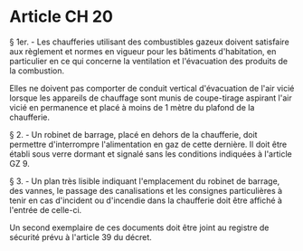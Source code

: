 # Article CH 20

§ 1er. - Les chaufferies utilisant des combustibles gazeux doivent satisfaire aux règlement et normes en vigueur pour les bâtiments d'habitation, en particulier en ce qui concerne la ventilation et l'évacuation des produits de la combustion.

Elles ne doivent pas comporter de conduit vertical d'évacuation de l'air vicié lorsque les appareils de chauffage sont munis de coupe-tirage aspirant l'air vicié en permanence et placé à moins de 1 mètre du plafond de la chaufferie.

§ 2. - Un robinet de barrage, placé en dehors de la chaufferie, doit permettre d'interrompre l'alimentation en gaz de cette dernière. Il doit être établi sous verre dormant et signalé sans les conditions indiquées à l'article GZ 9.

§ 3. - Un plan très lisible indiquant l'emplacement du robinet de barrage, des vannes, le passage des canalisations et les consignes particulières à tenir en cas d'incident ou d'incendie dans la chaufferie doit être affiché à l'entrée de celle-ci.

Un second exemplaire de ces documents doit être joint au registre de sécurité prévu à l'article 39 du décret.
